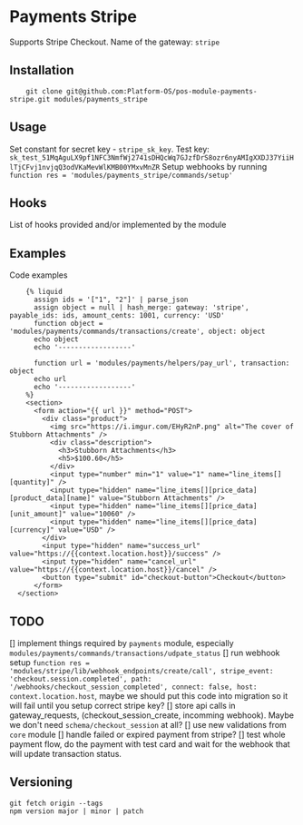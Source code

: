 # Payments Stripe

Supports Stripe Checkout. Name of the gateway: `stripe`

## Installation

        git clone git@github.com:Platform-OS/pos-module-payments-stripe.git modules/payments_stripe

## Usage

Set constant for secret key - `stripe_sk_key`. Test key: `sk_test_51MqAguLX9pf1NFC3NmfWj2741sDHQcWq7GJzfDrS8ozr6nyAMIgXXDJ37YiiHlTjCFvj1nvjqQ3odVKaMevWlKMB00YMxvMnZR`
Setup webhooks by running `function res = 'modules/payments_stripe/commands/setup'`

## Hooks

List of hooks provided and/or implemented by the module

## Examples

Code examples

        {% liquid
          assign ids = '["1", "2"]' | parse_json
          assign object = null | hash_merge: gateway: 'stripe', payable_ids: ids, amount_cents: 1001, currency: 'USD'
          function object = 'modules/payments/commands/transactions/create', object: object
          echo object
          echo '------------------'

          function url = 'modules/payments/helpers/pay_url', transaction: object
          echo url
          echo '------------------'
        %}
        <section>
          <form action="{{ url }}" method="POST">
            <div class="product">
              <img src="https://i.imgur.com/EHyR2nP.png" alt="The cover of Stubborn Attachments" />
              <div class="description">
                <h3>Stubborn Attachments</h3>
                <h5>$100.60</h5>
              </div>
              <input type="number" min="1" value="1" name="line_items[][quantity]" />
              <input type="hidden" name="line_items[][price_data][product_data][name]" value="Stubborn Attachments" />
              <input type="hidden" name="line_items[][price_data][unit_amount]" value="10060" />
              <input type="hidden" name="line_items[][price_data][currency]" value="USD" />
            </div>
            <input type="hidden" name="success_url" value="https://{{context.location.host}}/success" />
            <input type="hidden" name="cancel_url" value="https://{{context.location.host}}/cancel" />
            <button type="submit" id="checkout-button">Checkout</button>
          </form>
      </section>

## TODO

[] implement things required by `payments` module, especially `modules/payments/commands/transactions/udpate_status`
[] run webhook setup `function res = 'modules/stripe/lib/webhook_endpoints/create/call', stripe_event: 'checkout.session.completed', path: '/webhooks/checkout_session_completed', connect: false, host: context.location.host`, maybe we should put this code into migration so it will fail until you setup correct stripe key?
[] store api calls in gateway_requests, (checkout_session_create, incomming webhook). Maybe we don't need `schema/checkout_session` at all?
[] use new validations from `core` module
[] handle failed or expired payment from stripe?
[] test whole payment flow, do the payment with test card and wait for the webhook that will update transaction status.

## Versioning

```
git fetch origin --tags
npm version major | minor | patch
```
